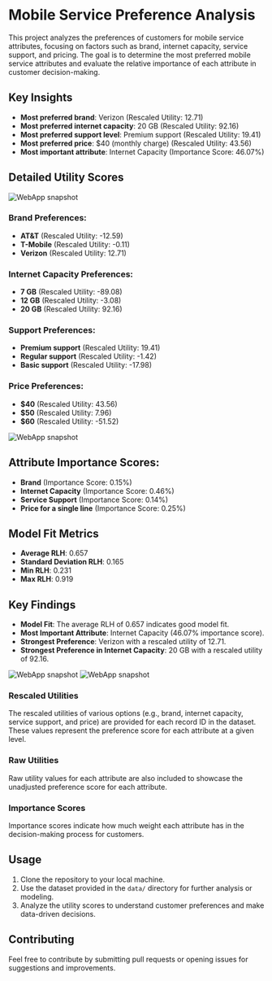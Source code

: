 # Mobile Service Preference Analysis

This project analyzes the preferences of customers for mobile service attributes, focusing on factors such as brand, internet capacity, service support, and pricing. The goal is to determine the most preferred mobile service attributes and evaluate the relative importance of each attribute in customer decision-making.

## Key Insights
- **Most preferred brand**: Verizon  (Rescaled Utility: 12.71)
- **Most preferred internet capacity**: 20 GB (Rescaled Utility: 92.16)
- **Most preferred support level**: Premium support (Rescaled Utility: 19.41)
- **Most preferred price**: $40 (monthly charge) (Rescaled Utility: 43.56)
- **Most important attribute**: Internet Capacity (Importance Score: 46.07%)

## Detailed Utility Scores

![WebApp snapshot](src/output00.png)

### Brand Preferences:
- **AT&T**  (Rescaled Utility: -12.59)
- **T-Mobile**  (Rescaled Utility: -0.11)
- **Verizon** (Rescaled Utility: 12.71)

### Internet Capacity Preferences:
- **7 GB** (Rescaled Utility: -89.08)
- **12 GB** (Rescaled Utility: -3.08)
- **20 GB** (Rescaled Utility: 92.16)

### Support Preferences:
- **Premium support** (Rescaled Utility: 19.41)
- **Regular support** (Rescaled Utility: -1.42)
- **Basic support** (Rescaled Utility: -17.98)

### Price Preferences:
- **$40** (Rescaled Utility: 43.56)
- **$50** (Rescaled Utility: 7.96)
- **$60** (Rescaled Utility: -51.52)

![WebApp snapshot](src/output0.png)

## Attribute Importance Scores:
- **Brand** (Importance Score: 0.15%)
- **Internet Capacity** (Importance Score: 0.46%)
- **Service Support** (Importance Score: 0.14%)
- **Price for a single line** (Importance Score: 0.25%)



## Model Fit Metrics
- **Average RLH**: 0.657
- **Standard Deviation RLH**: 0.165
- **Min RLH**: 0.231
- **Max RLH**: 0.919

## Key Findings
- **Model Fit**: The average RLH of 0.657 indicates good model fit.
- **Most Important Attribute**: Internet Capacity (46.07% importance score).
- **Strongest Preference**: Verizon with a rescaled utility of 12.71.
- **Strongest Preference in Internet Capacity**: 20 GB with a rescaled utility of 92.16.

![WebApp snapshot](src/output.png)
![WebApp snapshot](src/output1.png)


### Rescaled Utilities
The rescaled utilities of various options (e.g., brand, internet capacity, service support, and price) are provided for each record ID in the dataset. These values represent the preference score for each attribute at a given level.

### Raw Utilities
Raw utility values for each attribute are also included to showcase the unadjusted preference score for each attribute.

### Importance Scores
Importance scores indicate how much weight each attribute has in the decision-making process for customers.

## Usage

1. Clone the repository to your local machine.
2. Use the dataset provided in the `data/` directory for further analysis or modeling.
3. Analyze the utility scores to understand customer preferences and make data-driven decisions.

## Contributing

Feel free to contribute by submitting pull requests or opening issues for suggestions and improvements.
